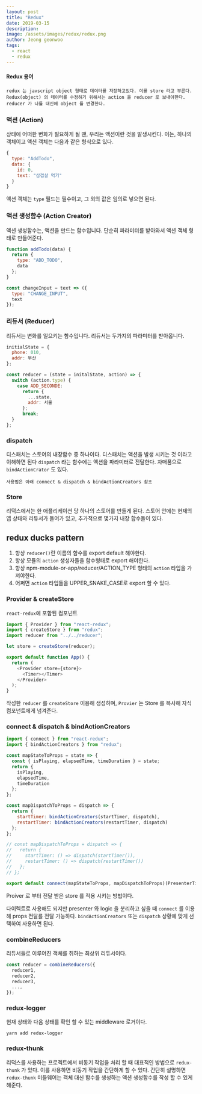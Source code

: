 ```yaml
---
layout: post
title: "Redux"
date: 2019-03-15
description:
image: /assets/images/redux/redux.png
author: Jeong geonwoo
tags:
  - react
  - redux
---
```


#### Redux 용어

    redux 는 javscript object 형태로 데이터를 저장하고있다. 이를 store 라고 부른다.
    Redux(object) 의 데이터를 수정하기 위해서는 action 을 reducer 로 보내야한다. reducer 가 나를 대신에 object 를 변경한다.

### 액션 (Action)

상태에 어떠한 변화가 필요하게 될 땐, 우리는 액션이란 것을 발생시킨다. 이는, 하나의 객체이고 액션 객체는 다음과 같은 형식으로 있다.

```javascript
{
  type: "AddTodo",
  data: {
    id: 0,
    text: "삼겹살 먹기"
  }
}
```

액션 객체는 `type` 필드는 필수이고, 그 외의 값은 임의로 넣으면 된다.

### 액션 생성함수 (Action Creator)

액션 생성함수는, 액션을 만드는 함수입니다. 단순히 파라미터를 받아와서 액션 객체 형태로 만들어준다.

```javascript
function addTodo(data) {
  return {
    type: "ADD_TODO",
    data
  };
}

const changeInput = text => ({
  type: "CHANGE_INPUT",
  text
});
```

### 리듀서 (Reducer)

리듀서는 변화를 일으키는 함수입니다. 리듀서는 두가지의 파라미터를 받아옵니다.

```javascript
initialState = {
  phone: 010,
  addr: 부산
};

const reducer = (state = initalState, action) => {
  switch (action.type) {
    case ADD_SECONDE:
      return {
        ...state,
        addr: 서울
      };
      break;
  }
};
```

### dispatch

디스패치는 스토어의 내장함수 중 하나이다. 디스패치는 액션을 발생 시키는 것 이라고 이해하면 된다 `dispatch` 라는 함수에는 액션을 파라미터로 전달한다. 자매품으로 `bindActionCrator` 도 있다.

`사용법은 아래 connect & dispatch & bindActionCreators 참조`

### Store

리덕스에서는 한 애플리케이션 당 하나의 스토어를 만들게 된다. 스토어 안에는 현재의 앱 상태와 리듀서가 들어가 있고, 추가적으로 몇가지 내장 함수들이 있다.

## redux ducks pattern

1. 항상 `reducer()`란 이름의 함수를 export default 해야한다.
2. 항상 모듈의 `action` 생성자들을 함수형태로 export 해야한다.
3. 항상 npm-module-or-app/reducer/ACTION_TYPE 형태의 `action` 타입을 가져야한다.
4. 어쩌면 `action` 타입들을 UPPER_SNAKE_CASE로 export 할 수 있다.

### Provider & createStore

`react-redux`에 포함된 컴포넌트

```javascript
import { Provider } from "react-redux";
import { createStore } from "redux";
import reducer from "../../reducer";

let store = createStore(reducer);

export default function App() {
  return (
    <Provider store={store}>
      <Timer></Timer>
    </Provider>
  );
}
```

작성한 `reducer` 를 `createStore` 이용해 생성하며, `Provier` 는 Store 를 복사해 자식 컴포넌트에게 넘겨준다.

### connect & dispatch & bindActionCreators

```javascript
import { connect } from "react-redux";
import { bindActionCreators } from "redux";

const mapStateToProps = state => {
  const { isPlaying, elapsedTime, timeDuration } = state;
  return {
    isPlaying,
    elapsedTime,
    timeDuration
  };
};

const mapDispatchToProps = dispatch => {
  return {
    startTimer: bindActionCreators(startTimer, dispatch),
    restartTimer: bindActionCreators(restartTimer, dispatch)
  };
};

// const mapDispatchToProps = dispatch => {
//   return {
//     startTimer: () => dispatch(startTimer()),
//     restartTimer: () => dispatch(restartTimer())
//   };
// };

export default connect(mapStateToProps, mapDispatchToProps)(PresenterTimer);
```

Proiver 로 부터 전달 받은 store 를 적용 시키는 방법이다.

다이렉트로 사용해도 되지만 presenter 와 logic 을 분리하고 싶을 때 `connect` 를 이용해 props 전달를 전달 가능하다.
`bindActionCreators` 또는 `dispatch` 상황에 맞게 선택하여 사용하면 된다.

### combineReducers

리듀서들로 이루어진 객체를 취하는 최상위 리듀서이다.

```javascript
const reducer = combineReducers({
  reducer1,
  reducer2,
  reducer3,
  ...,
});
```

### redux-logger

현재 상태와 다음 상태를 확인 할 수 있는 middleware 로거이다.

`yarn add redux-logger`

### redux-thunk

리덕스를 사용하는 프로젝트에서 비동기 작업을 처리 할 때 대표적인 방법으로 `redux-thunk` 가 있다. 이를 사용하면 비동기 작업을 간단하게 할 수 있다.
간단히 설명하면 `redux-thunk` 미들웨어는 객체 대신 함수를 생성하는 액션 생성함수를 작성 할 수 있게 해준다.
